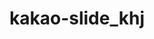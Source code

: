 # kakao-slide_khj

<!--
btn_talk.png
사이즈 80*90
무료채팅{background-position:0 0;}
보이스톡{background-position:-80px 0;}
샵검색{background-position:-160px 0;}
톡게시판{background-position:-240px 0;}
오픈채팅{background-position:-320px 0;}
채널탭{background-position:-400px 0;}

무료채팅:hover{background-position:0 -90px;}
보이스톡:hover{background-position:-80px -90px;}
샵검색:hover{background-position:-160px -90px;}
톡게시판:hover{background-position:-240px -90px;}
오픈채팅:hover{background-position:-320px -90px;}
채널탭:hover{background-position:-400px -90px;}

이전,다음
사이즈 44\*44
img_talk_button.png

이전{left:0;background-position:0 0;}
이전:hover{background-position:-70px 0;}

다음{right:0;background-position:0 -70px;}
다음:hover{background-position:-70px -70px;}
 -->

